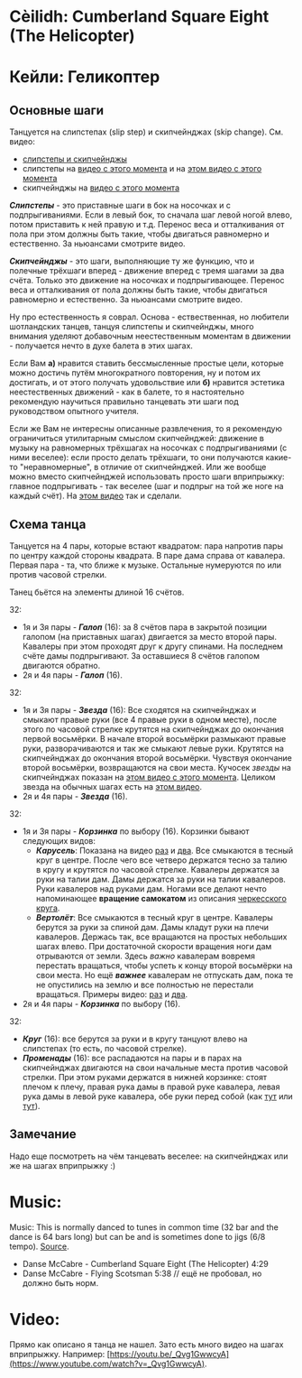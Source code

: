 Cèilidh: Cumberland Square Eight (The Helicopter)
=================================================
# Кейли: Геликоптер

## Основные шаги

Танцуется на слипстепах (slip step) и скипчейнджах (skip change). См. видео:

- [слипстепы и скипчейнджы](https://www.youtube.com/watch?v=GytbP23kS7o)
- слипстепы на [видео с этого момента](https://youtu.be/t_pHry4NIpI?t=340) и на [этом видео с этого момента](https://youtu.be/Wm_5l_bs-6Y?t=41)
- скипчейнджы на [видео с этого момента](https://youtu.be/t_pHry4NIpI?t=35)

___Слипстепы___ - это приставные шаги в бок на носочках и с подпрыгиваниями. Если в левый бок, то сначала шаг левой ногой влево, потом приставить к ней правую и т.д. Перенос веса и отталкивания от пола при этом должны быть такие, чтобы двигаться равномерно и естественно. За ньюансами смотрите видео.

___Скипчейнджы___ - это шаги, выполняющие ту же функцию, что и полечные трёхшаги вперед - движение вперед с тремя шагами за два счёта. Только это движение на носочках и подпрыгивающее. Перенос веса и отталкивания от пола должны быть такие, чтобы двигаться равномерно и естественно. За ньюансами смотрите видео.

Ну про естественность я соврал. Основа - ествественная, но любители шотландских танцев, танцуя слипстепы и скипчейнджы, много внимания уделяют добавочным неестественным моментам в движении - получается нечто в духе балета в этих шагах.

Если Вам __а)__ нравится ставить бессмысленные простые цели, которые можно достичь путём многократного повторения, ну и потом их достигать, и от этого получать удовольствие или __б)__ нравится эстетика неестественных движений - как в балете, то я настоятельно рекомендую научиться правильно танцевать эти шаги под руководством опытного учителя.

Если же Вам не интересны описанные развлечения, то я рекомендую ограничиться утилитарным смыслом скипчейнджей: движение в музыку на равномерных трёхшагах на носочках с подпрыгиваниями (с ними веселее): если просто делать трёхшаги, то они получаются какие-то "неравномерные", в отличие от скипчейнджей. Или же вообще можно вместо скипчейнджей использовать просто шаги вприпрыжку: главное подпрыгивать - так веселее (шаг и подпрыг на той же ноге на каждый счёт). На [этом видео](https://www.youtube.com/watch?v=_Qvg1GwwcyA) так и сделали.

## Схема танца

Танцуется на 4 пары, которые встают квадратом: пара напротив пары по центру каждой стороны квадрата. В паре дама справа от кавалера. Первая пара - та, что ближе к музыке. Остальные нумеруются по или против часовой стрелки.

Танец бьётся на элементы длиной 16 счётов.

32:

- 1я и 3я пары - ___Галоп___ (16): за 8 счётов пара в закрытой позиции галопом (на приставных шагах) двигается за место второй пары. Кавалеры при этом проходят друг к другу спинами. На последнем счёте дамы подпрыгивают. За оставшиеся 8 счётов галопом двигаются обратно.
- 2я и 4я пары - ___Галоп___ (16).

32:

- 1я и 3я пары - ___Звезда___ (16): Все сходятся на скипчейнджах и смыкают правые руки (все 4 правые руки в одном месте), после этого по часовой стрелке крутятся на скипчейнджах до окончания первой восьмёрки. В начале второй восьмёрки размыкают правые руки, разворачиваются и так же смыкают левые руки. Крутятся на скипчейнджах до окончания второй восьмёрки. Чувствуя окончание второй восьмёрки, возвращаются на свои места. Кучосек _звезды_ на скипчейнджах показан на [этом видео с этого момента](https://youtu.be/5LbPSutwJqo?t=57). Целиком звезда на обычных шагах есть на [этом видео](https://youtu.be/_Qvg1GwwcyA?t=43).
- 2я и 4я пары - ___Звезда___ (16).

32:

- 1я и 3я пары - ___Корзинка___ по выбору (16). Корзинки бывают следующих видов:
  - ___Карусель___: Показана на видео [раз](https://youtu.be/LrHpugmoXDw?t=40) и [два](https://youtu.be/UY_dmvBrhYw?t=242). Все смыкаются в тесный круг в центре. После чего все четверо держатся тесно за талию в кругу и крутятся по часовой стрелке. Кавалеры держатся за руки на талии дам. Дамы держатся за руки на талии кавалеров. Руки кавалеров над руками дам. Ногами все делают нечто напоминающее __вращение самокатом__ из описания [черкесского круга](cercle-circassien.md).
  - ___Вертолёт___: Все смыкаются в тесный круг в центре. Кавалеры берутся за руки за спиной дам. Дамы кладут руки на плечи кавалеров. Держась так, все вращаются на простых небольших шагах влево. При достаточной скорости вращения ноги дам отрываются от земли. Здесь _важно_ кавалерам вовремя перестать вращаться, чтобы успеть к концу второй восьмёрки на свои места. Но ещё ___важнее___ кавалерам не отпускать дам, пока те не опустились на землю и все полностью не перестали вращаться. Примеры видео: [раз](https://youtu.be/_Qvg1GwwcyA?t=134) и [два](https://youtu.be/cBx7c7a7SR4?t=19).
- 2я и 4я пары - ___Корзинка___ по выбору (16).

32:

- ___Круг___ (16): все берутся за руки и в кругу танцуют влево на слипстепах (то есть, по часовой стрелке).
- ___Променады___ (16): все распадаются на пары и в парах на скипчейнджах двигаются на свои начальные места против часовой стрелки. При этом руками держатся в нижней корзинке: стоят плечом к плечу, правая рука дамы в правой руке кавалера, левая рука дамы в левой руке кавалера, обе руки перед собой (как [тут](https://youtu.be/LrHpugmoXDw?t=62) или [тут](https://youtu.be/TO90D4oHYSA?t=6)).

## Замечание
Надо еще посмотреть на чём танцевать веселее: на скипчейнджах или же на шагах вприпрыжку :)

Music:
======
Music: This is normally danced to tunes in common time (32 bar and the dance is 64 bars long) but can be and is sometimes done to jigs (6/8 tempo). [Source](https://www.scottishdance.net/ceilidh/dances.html#CumberlandSquareEight).

- Danse McCabre - Cumberland Square Eight (The Helicopter) 4:29
- Danse McCabre - Flying Scotsman 5:38 // ещё не пробовал, но должно быть норм.

Video:
======
Прямо как описано я танца не нашел. Зато есть много видео на шагах вприпрыжку. Например: [https://youtu.be/_Qvg1GwwcyA](https://www.youtube.com/watch?v=_Qvg1GwwcyA).
